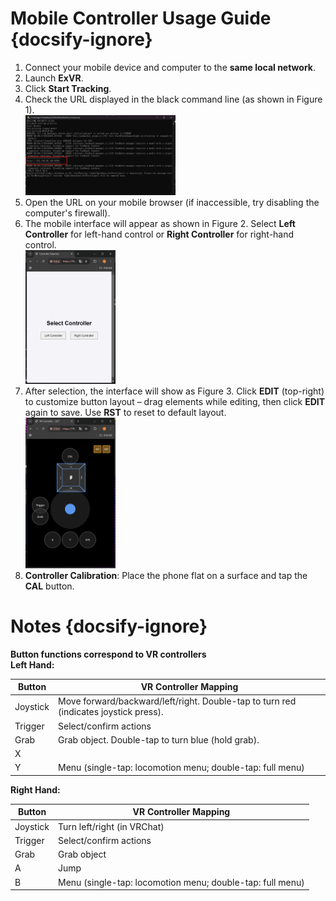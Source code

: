 # Mobile Controller Usage Guide {docsify-ignore}

1. Connect your mobile device and computer to the **same local network**.
2. Launch **ExVR**.
3. Click **Start Tracking**.
4. Check the URL displayed in the black command line (as shown in Figure 1).
<br><img src="/zh-cn/images/hand/hand1.png" style="width: 50%; max-width: 100%; height: auto;">
5. Open the URL on your mobile browser (if inaccessible, try disabling the computer's firewall).
6. The mobile interface will appear as shown in Figure 2. Select **Left Controller** for left-hand control or **Right Controller** for right-hand control.
<br><img src="/zh-cn/images/hand/hand2.png" style="width: 30%; max-width: 100%; height: auto;">
7. After selection, the interface will show as Figure 3. Click **EDIT** (top-right) to customize button layout – drag elements while editing, then click **EDIT** again to save. Use **RST** to reset to default layout.
<br><img src="/zh-cn/images/hand/hand3.png" style="width: 30%; max-width: 100%; height: auto;">
8. **Controller Calibration**: Place the phone flat on a surface and tap the **CAL** button.

# Notes {docsify-ignore}
**Button functions correspond to VR controllers**  
__Left Hand:__

| **Button**       | **VR Controller Mapping**       |
|------------------|----------------------------------|
| Joystick         | Move forward/backward/left/right. Double-tap to turn red (indicates joystick press). |
| Trigger          | Select/confirm actions          |
| Grab             | Grab object. Double-tap to turn blue (hold grab). |
| X                |                   |
| Y                | Menu (single-tap: locomotion menu; double-tap: full menu) |

__Right Hand:__

| **Button**       | **VR Controller Mapping**       |
|------------------|----------------------------------|
| Joystick         | Turn left/right (in VRChat)      |
| Trigger          | Select/confirm actions          |
| Grab             | Grab object                     |
| A                | Jump                            |
| B                | Menu (single-tap: locomotion menu; double-tap: full menu) |